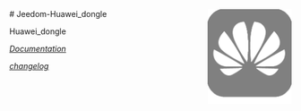 <img align="right" src="plugin_info/huawei_dongle_icon.png" width="150">
# Jeedom-Huawei_dongle

Huawei_dongle

*[Documentation](https://raw.githack.com/Famille-OZAER/planification/master/docs/documentation.html)*

*[changelog](https://raw.githack.com/Famille-OZAER/planification/master/docs/changelog.html)*